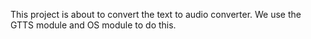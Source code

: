 This project is about to convert the text to audio converter.
We use the GTTS module and OS module to do this.
